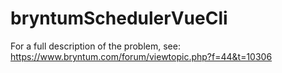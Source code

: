 # bryntumSchedulerVueCli

For a full description of the problem, see: https://www.bryntum.com/forum/viewtopic.php?f=44&t=10306
